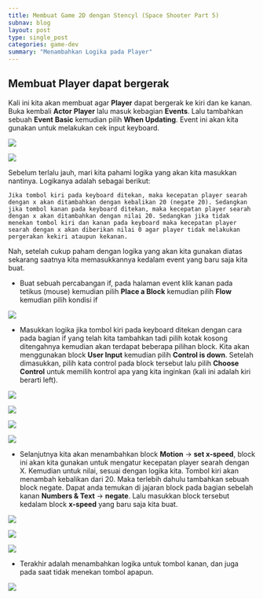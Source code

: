 ```yaml
---
title: Membuat Game 2D dengan Stencyl (Space Shooter Part 5) 
subnav: blog
layout: post
type: single_post
categories: game-dev
summary: "Menambahkan Logika pada Player"
---
```

## Membuat Player dapat bergerak

Kali ini kita akan membuat agar **Player** dapat bergerak ke kiri dan ke kanan. Buka kembali **Actor** **Player** lalu masuk kebagian **Events**. Lalu tambahkan sebuah **Event** **Basic** kemudian pilih **When Updating**. Event ini akan kita gunakan untuk melakukan cek input keyboard.

![](https://farm9.staticflickr.com/8611/16676165292_79b2616ac9_z_d.jpg)

![](https://farm9.staticflickr.com/8591/16489769540_ea5277f15c_z_d.jpg)

Sebelum terlalu jauh, mari kita pahami logika yang akan kita masukkan nantinya. Logikanya adalah sebagai berikut:

`Jika tombol kiri pada keyboard ditekan, maka kecepatan player searah dengan x akan ditambahkan dengan kebalikan 20 (negate 20). Sedangkan jika tombol kanan pada keyboard ditekan, maka kecepatan player searah dengan x akan ditambahkan dengan nilai 20. Sedangkan jika tidak menekan tombol kiri dan kanan pada keyboard maka kecepatan player searah dengan x akan diberikan nilai 0 agar player tidak melakukan pergerakan kekiri ataupun kekanan.`

Nah, setelah cukup paham dengan logika yang akan kita gunakan diatas sekarang saatnya kita memasukkannya kedalam event yang baru saja kita buat.

* Buat sebuah percabangan if, pada halaman event klik kanan pada tetikus (mouse) kemudian pilih **Place a Block** kemudian pilih **Flow** kemudian pilih kondisi if

![](https://farm9.staticflickr.com/8570/16054853824_1736459f3d_z_d.jpg)

* Masukkan logika jika tombol kiri pada keyboard ditekan dengan cara pada bagian if yang telah kita tambahkan tadi pilih kotak kosong ditengahnya kemudian akan terdapat beberapa pilihan block. Kita akan menggunakan block **User Input** kemudian pilih **Control is down**. Setelah dimasukkan, pilih kata control pada block tersebut lalu pilih **Choose Control** untuk memilih kontrol apa yang kita inginkan (kali ini adalah kiri berarti left).

![](https://farm9.staticflickr.com/8597/16491109369_3bcfc57f08_o_d.png)

![](https://farm9.staticflickr.com/8574/16057237343_88c3656e2b_z_d.jpg)

![](https://farm9.staticflickr.com/8616/16489769080_3d327e5fbf_o_d.png)

![](https://farm9.staticflickr.com/8623/16489601058_bf2b860760_z_d.jpg)

* Selanjutnya kita akan menambahkan block **Motion** -> **set x-speed**, block ini akan kita gunakan untuk mengatur kecepatan player searah dengan X. Kemudian untuk nilai, sesuai dengan logika kita. Tombol kiri akan menambah kebalikan dari 20. Maka terlebih dahulu tambahkan sebuah block negate. Dapat anda temukan di jajaran block pada bagian sebelah kanan **Numbers & Text** -> **negate**. Lalu masukkan block tersebut kedalam block **x-speed** yang baru saja kita buat.

![](https://farm9.staticflickr.com/8610/16470060387_5f5de97002_o_d.png)

![](https://farm9.staticflickr.com/8602/16489798318_bef8d01ab7_o_d.png)

![](https://farm9.staticflickr.com/8651/16677377075_5a1759b4e8_o_d.png)

* Terakhir adalah menambahkan logika untuk tombol kanan, dan juga pada saat tidak menekan tombol apapun. 

![](https://farm9.staticflickr.com/8585/16677176845_2b40565794_z_d.jpg)